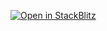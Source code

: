 [![Open in StackBlitz](https://developer.stackblitz.com/img/open_in_stackblitz.svg)](https://stackblitz.com/github/lennerd/react-vs-angular/tree/main/examples/service/angular-component)